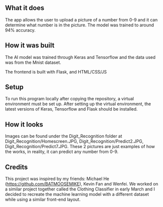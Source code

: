 ## What it does

The app allows the user to upload a picture of a number from 0-9 and it can determine what number is in the picture. The model was trained to around 94% accuracy.

## How it was built

The AI model was trained through Keras and Tensorflow and the data used was from the Mnist dataset. 

The frontend is built with Flask, and HTML/CSS/JS

## Setup 

To run this program locally after copying the repository, a virtual environment must be set up. After setting up the virtual environment, the latest versions of Keras, Tensorflow and Flask should be installed. 

## How it looks 

Images can be found under the Digit_Recognition folder at Digit_Recognition/Homescreen.JPG, Digit_Recognition/Predict2.JPG, Digit_Recognition/Predict7.JPG. These 2 pictures are just examples of how the works, in reality, it can predict any number from 0-9. 

## Credits 

This project was inspired by my friends: Michael He (https://github.com/BATMOOSEMIKE), Kevin Fan and Wenfei. We worked on a similar project together called the Clothing Classifier in early March and I decided to recreate the machine learning model with a different dataset while using a similar front-end layout. 


